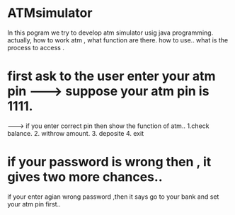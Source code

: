 # ATMsimulator

In this pogram we try to develop atm simulator usig java programming.
actually, how to work atm , what function are there. how to use.. 
what is the process to access .

# first  ask to the user enter your atm pin ---> suppose your atm pin is 1111.
---> if you enter correct pin then show the function of atm..
1.check balance.
2. withrow amount.
3. deposite
4. exit

# if your password is wrong then , it gives two more chances..
if your enter agian wrong password ,then it says go to your bank and set your atm pin first..
